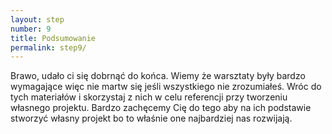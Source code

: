 ```yaml
---
layout: step
number: 9
title: Podsumowanie
permalink: step9/
---
```


Brawo, udało ci się dobrnąć do końca. Wiemy że warsztaty były bardzo wymagające więc nie martw się jeśli wszystkiego nie zrozumiałeś. Wróc do tych materiałów i skorzystaj z nich w celu referencji przy tworzeniu własnego projektu. Bardzo zachęcemy Cię do tego aby na ich podstawie stworzyć własny projekt bo to właśnie one najbardziej nas rozwijają. 
